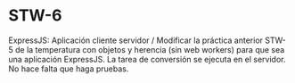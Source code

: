 # STW-6
ExpressJS: Aplicación cliente servidor / Modificar la práctica anterior STW-5 de la temperatura con objetos y herencia (sin web workers) para que sea una aplicación ExpressJS. La tarea de conversión se ejecuta en el servidor. No hace falta que haga pruebas.
